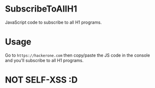 # SubscribeToAllH1
JavaScript code to subscribe to all H1 programs.
# Usage
Go to `https://hackerone.com` then copy/paste the JS code in the console and you'll subscribe to all H1 programs.

# NOT SELF-XSS :D 
